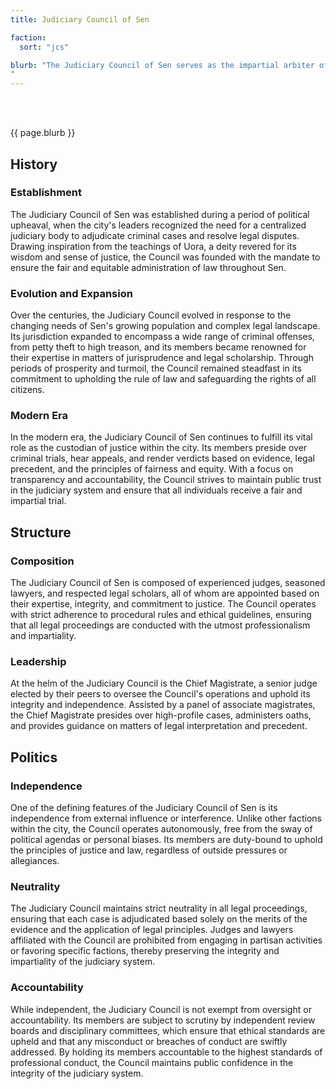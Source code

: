 ```yaml
---
title: Judiciary Council of Sen

faction: 
  sort: "jcs"

blurb: "The Judiciary Council of Sen serves as the impartial arbiter of justice within the city, entrusted with the solemn duty of trying criminal cases and upholding the rule of law. Comprised of dedicated judges, lawyers, and legal scholars, the Council operates independently of any factional influence, ensuring that justice is administered fairly and without bias. Guided by the principles of Fos'uhl, the god of duality, reasoning, and magic, the members of the Judiciary Council are committed to upholding the highest standards of integrity, impartiality, and ethical conduct in all legal proceedings.
"
---
```


<h1 id="overview" style="visibility: hidden; margin: 0px; padding: 0px;">Overview</h1>

{{ page.blurb }}

<!--more-->

## History
### Establishment
The Judiciary Council of Sen was established during a period of political upheaval, when the city's leaders recognized the need for a centralized judiciary body to adjudicate criminal cases and resolve legal disputes. Drawing inspiration from the teachings of Uora, a deity revered for its wisdom and sense of justice, the Council was founded with the mandate to ensure the fair and equitable administration of law throughout Sen.

### Evolution and Expansion
Over the centuries, the Judiciary Council evolved in response to the changing needs of Sen's growing population and complex legal landscape. Its jurisdiction expanded to encompass a wide range of criminal offenses, from petty theft to high treason, and its members became renowned for their expertise in matters of jurisprudence and legal scholarship. Through periods of prosperity and turmoil, the Council remained steadfast in its commitment to upholding the rule of law and safeguarding the rights of all citizens.

### Modern Era
In the modern era, the Judiciary Council of Sen continues to fulfill its vital role as the custodian of justice within the city. Its members preside over criminal trials, hear appeals, and render verdicts based on evidence, legal precedent, and the principles of fairness and equity. With a focus on transparency and accountability, the Council strives to maintain public trust in the judiciary system and ensure that all individuals receive a fair and impartial trial.

## Structure
### Composition
The Judiciary Council of Sen is composed of experienced judges, seasoned lawyers, and respected legal scholars, all of whom are appointed based on their expertise, integrity, and commitment to justice. The Council operates with strict adherence to procedural rules and ethical guidelines, ensuring that all legal proceedings are conducted with the utmost professionalism and impartiality.

### Leadership
At the helm of the Judiciary Council is the Chief Magistrate, a senior judge elected by their peers to oversee the Council's operations and uphold its integrity and independence. Assisted by a panel of associate magistrates, the Chief Magistrate presides over high-profile cases, administers oaths, and provides guidance on matters of legal interpretation and precedent.

## Politics
### Independence
One of the defining features of the Judiciary Council of Sen is its independence from external influence or interference. Unlike other factions within the city, the Council operates autonomously, free from the sway of political agendas or personal biases. Its members are duty-bound to uphold the principles of justice and law, regardless of outside pressures or allegiances.

### Neutrality
The Judiciary Council maintains strict neutrality in all legal proceedings, ensuring that each case is adjudicated based solely on the merits of the evidence and the application of legal principles. Judges and lawyers affiliated with the Council are prohibited from engaging in partisan activities or favoring specific factions, thereby preserving the integrity and impartiality of the judiciary system.

### Accountability
While independent, the Judiciary Council is not exempt from oversight or accountability. Its members are subject to scrutiny by independent review boards and disciplinary committees, which ensure that ethical standards are upheld and that any misconduct or breaches of conduct are swiftly addressed. By holding its members accountable to the highest standards of professional conduct, the Council maintains public confidence in the integrity of the judiciary system.
